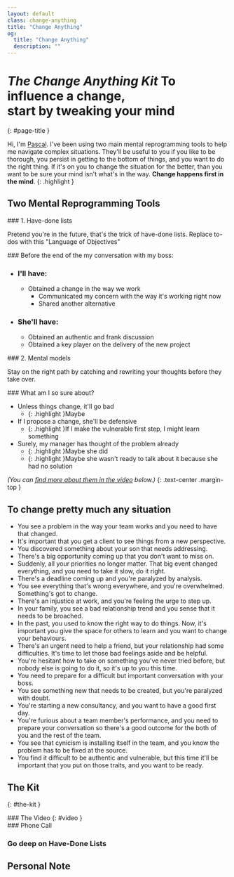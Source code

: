 ```yaml
---
layout: default
class: change-anything
title: "Change Anything"
og:
  title: "Change Anything"
  description: ""
---
```


# <em><span class="the-kit">The</span> <span class="name">Change Anything</span> <span class="the-kit">Kit</span></em> <span class="tagline">To influence a change,<br> start by tweaking your mind</span>
{: #page-title }

Hi, I'm [Pascal](/). I've been using two main mental reprogramming tools to help me navigate complex situations. They'll be useful to you if you like to be thorough, you persist in getting to the bottom of things, and you want to do the right thing. If it's on you to change the situation for the better, than you want to be sure your mind isn't what's in the way. **Change happens first in the mind**.
{: .highlight }

## Two Mental Reprogramming Tools

<div class="clearfix" markdown="1">
<div class="left" markdown="1">
### 1. Have-done lists

Pretend you're in the future, that's the trick of have-done lists. Replace to-dos with this "Language of Objectives"

<div class="taskpaper" markdown="1">
### Before the end of the my conversation with my boss:

* ### I'll have:
  * Obtained a change in the way we work
    * Communicated my concern with the way it's working right now
    * Shared another alternative
* ### She'll have:
  * Obtained an authentic and frank discussion
  * Obtained a key player on the delivery of the new project
</div>

</div>

<div class="right" markdown="1">
### 2. Mental models

Stay on the right path by catching and rewriting your thoughts before they take over.

<div class="taskpaper" markdown="1">
### What am I so sure about?

* Unless things change, it'll go bad
  * {: .highlight }Maybe
* If I propose a change, she'll be defensive
  * {: .highlight }If I make the vulnerable first step, I might learn something
* Surely, my manager has thought of the problem already
  * {: .highlight }Maybe she did
  * {: .highlight }Maybe she wasn't ready to talk about it because she had no solution
</div>

</div>

</div>

_(You can [find more about them in the video](#video) below.)_
{: .text-center .margin-top }

## To change pretty much any situation

<div class="examples" markdown="1">

* You see a problem in the way your team works and you need to have that changed.
* It's important that you get a client to see things from a new perspective.
* You discovered something about your son that needs addressing.
* There's a big opportunity coming up that you don't want to miss on.
* Suddenly, all your priorities no longer matter. That big event changed everything, and you need to take it slow, do it right.
* There's a deadline coming up and you're paralyzed by analysis.
* You see everything that's wrong everywhere, and you're overwhelmed. Something's got to change.
* There's an injustice at work, and you're feeling the urge to step up.
* In your family, you see a bad relationship trend and you sense that it needs to be broached.
* In the past, you used to know the right way to do things. Now, it's important you give the space for others to learn and you want to change your behaviours.
* There's an urgent need to help a friend, but your relationship had some difficulties. It's time to let those bad feelings aside and be helpful.
* You're hesitant how to take on something you've never tried before, but nobody else is going to do it, so it's up to you this time.
* You need to prepare for a difficult but important conversation with your boss.
* You see something new that needs to be created, but you're paralyzed with doubt.
* You're starting a new consultancy, and you want to have a good first day.
* You're furious about a team member's performance, and you need to prepare your conversation so there's a good outcome for the both of you and the rest of the team.
* You see that cynicism is installing itself in the team, and you know the problem has to be fixed at the source.
* You find it difficult to be authentic and vulnerable, but this time it'll be important that you put on those traits, and you want to be ready.

</div>

## The Kit
{: #the-kit }

<div class="clearfix" markdown="1">
<div class="left" markdown="1">
### The Video
{: #video }
</div>

<div class="right" markdown="1">
### Phone Call
</div>
</div>

### Go deep on Have-Done Lists

## Personal Note
